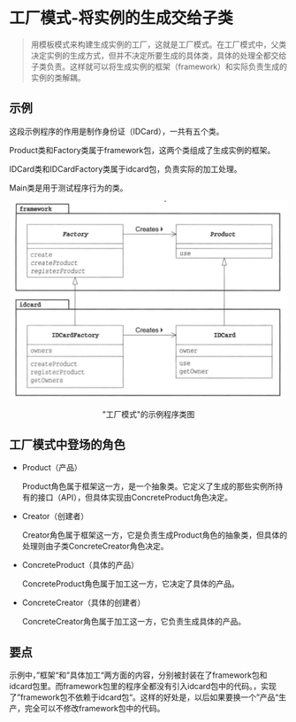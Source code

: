 # 工厂模式-将实例的生成交给子类

> 用模板模式来构建生成实例的工厂，这就是工厂模式。在工厂模式中，父类决定实例的生成方式，但并不决定所要生成的具体类，具体的处理全都交给子类负责。这样就可以将生成实例的框架（framework）和实际负责生成的实例的类解耦。

## 示例

这段示例程序的作用是制作身份证（IDCard），一共有五个类。

Product类和Factory类属于framework包，这两个类组成了生成实例的框架。

IDCard类和IDCardFactory类属于idcard包，负责实际的加工处理。

Main类是用于测试程序行为的类。

!["工厂模式"的示例程序类图.png](img/"工厂模式"的示例程序类图.png)

<div style="text-align: center;">"工厂模式"的示例程序类图</div>

## 工厂模式中登场的角色

- Product（产品）

  Product角色属于框架这一方，是一个抽象类。它定义了生成的那些实例所持有的接口（API），但具体实现由ConcreteProduct角色决定。

- Creator（创建者） 

  Creator角色属于框架这一方，它是负责生成Product角色的抽象类，但具体的处理则由子类ConcreteCreator角色决定。

- ConcreteProduct（具体的产品）

  ConcreteProduct角色属于加工这一方，它决定了具体的产品。

- ConcreteCreator（具体的创建者）

  ConcreteCreator角色属于加工这一方，它负责生成具体的产品。

## 要点

示例中，”框架“和”具体加工“两方面的内容，分别被封装在了framework包和idcard包里。而framework包里的程序全都没有引入idcard包中的代码。，实现了”framework包不依赖于idcard包“。这样的好处是，以后如果要换一个”产品“生产，完全可以不修改framework包中的代码。